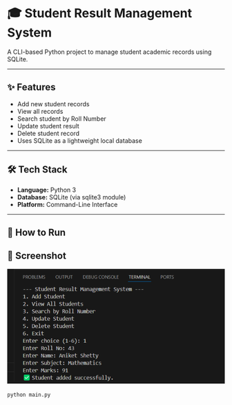 # 🎓 Student Result Management System

A CLI-based Python project to manage student academic records using SQLite.

---

## ✨ Features

- Add new student records
- View all records
- Search student by Roll Number
- Update student result
- Delete student record
- Uses SQLite as a lightweight local database

---

## 🛠️ Tech Stack

- **Language:** Python 3
- **Database:** SQLite (via sqlite3 module)
- **Platform:** Command-Line Interface

---

## 🚀 How to Run
## 📸 Screenshot

![CLI Screenshot](screenshot.png)

```bash
python main.py
